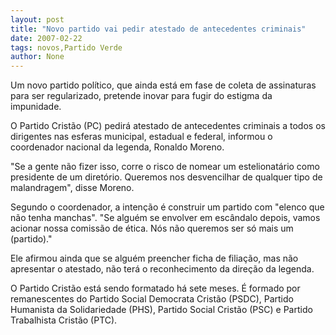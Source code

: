 ```yaml
---
layout: post
title: "Novo partido vai pedir atestado de antecedentes criminais"
date: 2007-02-22
tags: novos,Partido Verde
author: None
---
```


Um novo partido político, que ainda está em fase de coleta de assinaturas para ser regularizado, pretende inovar para fugir do estigma da impunidade. 

O Partido Cristão (PC) pedirá atestado de antecedentes criminais a todos os dirigentes nas esferas municipal, estadual e federal, informou o coordenador nacional da legenda, Ronaldo Moreno.

\"Se a gente não fizer isso, corre o risco de nomear um estelionatário como presidente de um diretório. Queremos nos desvencilhar de qualquer tipo de malandragem\", disse Moreno.

Segundo o coordenador, a intenção é construir um partido com \"elenco que não tenha manchas\". \"Se alguém se envolver em escândalo depois, vamos acionar nossa comissão de ética. Nós não queremos ser só mais um (partido).\"

Ele afirmou ainda que se alguém preencher ficha de filiação, mas não apresentar o atestado, não terá o reconhecimento da direção da legenda.

O Partido Cristão está sendo formatado há sete meses. É formado por remanescentes do Partido Social Democrata Cristão (PSDC), Partido Humanista da Solidariedade (PHS), Partido Social Cristão (PSC) e Partido Trabalhista Cristão (PTC).  
